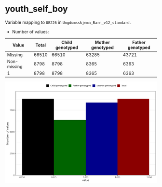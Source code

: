 # youth_self_boy
Variable mapping to `UB226` in `Ungdomsskjema_Barn_v12_standard`.
- Number of values:

| Value | Total | Child genotyped | Mother genotyped | Father genotyped |
| ----- | ----- | --------------- | ---------------- | ---------------- |
| Missing | 66510 | 66510 | 63285 | 43721 |
| Non-missing | 8798 | 8798 | 8365 | 6363 |
| 1 | 8798 | 8798 | 8365 | 6363 |



![](youth_self_boy_n.png)



